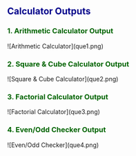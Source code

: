 
<h2 style="color: darkblue;">Calculator Outputs</h2>

<h3 style="color: darkgreen;">1. Arithmetic Calculator Output</h3>
![Arithmetic Calculator](que1.png)

<h3 style="color: darkgreen;">2. Square & Cube Calculator Output</h3>
![Square & Cube Calculator](que2.png)

<h3 style="color: darkgreen;">3. Factorial Calculator Output</h3>
![Factorial Calculator](que3.png)

<h3 style="color: darkgreen;">4. Even/Odd Checker Output</h3>
![Even/Odd Checker](que4.png)
